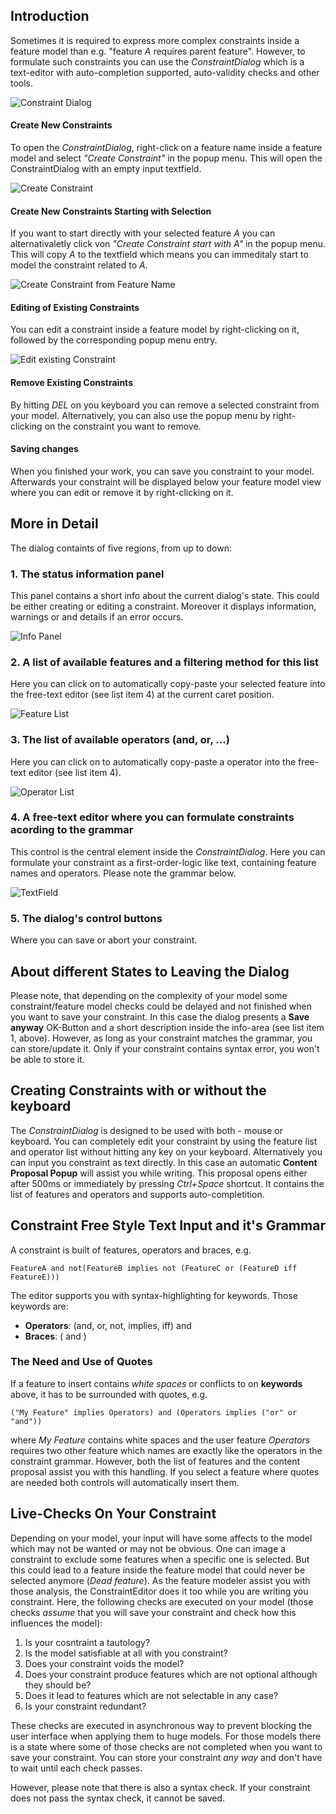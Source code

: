 ## Introduction

Sometimes it is required to express more complex constraints inside a feature model than e.g. "feature *A* requires parent feature". However, to formulate such constraints you can use the *ConstraintDialog* which is a text-editor with auto-completion supported, auto-validity checks and other tools. 

![Constraint Dialog ](https://raw.githubusercontent.com/wiki/tthuem/FeatureIDE/Assets/ConstraintDialog/ConstraintDialog.png)

#### Create New Constraints
To open the *ConstraintDialog*, right-click on a feature name inside a feature model and select *"Create Constraint"* in the popup menu. This will open the ConstraintDialog with an empty input textfield. 

![Create Constraint](https://raw.githubusercontent.com/wiki/tthuem/FeatureIDE/Assets/ConstraintDialog/CreateConstraintNoRef.png)

#### Create New Constraints Starting with Selection
If you want to start directly with your selected feature *A* you can alternativaletly click von *"Create Constraint start with *A*"* in the popup menu. This will copy *A* to the textfield which means you can immeditaly start to model the constraint related to *A*. 

![Create Constraint from Feature Name](https://raw.githubusercontent.com/wiki/tthuem/FeatureIDE/Assets/ConstraintDialog/CreateConstraint.png)

#### Editing of Existing Constraints
You can edit a constraint inside a feature model by right-clicking on it, followed by the corresponding popup menu entry.

![Edit existing Constraint](https://raw.githubusercontent.com/wiki/tthuem/FeatureIDE/Assets/ConstraintDialog/EditConstraint.png)

#### Remove Existing Constraints
By hitting *DEL* on you keyboard you can remove a selected constraint from your model. Alternatively, you can also use the popup menu by right-clicking on the constraint you want to remove.

#### Saving changes
When you finished your work, you can save you constraint to your model. Afterwards your constraint will be displayed below your feature model view where you can edit or remove it by right-clicking on it.

## More in Detail

The dialog containts of five regions, from up to down: 


### 1. The status information panel
This panel contains a short info about the current dialog's state. This could be either creating or editing a constraint. Moreover it displays information, warnings or and details if an error occurs.

![Info Panel](https://raw.githubusercontent.com/wiki/tthuem/FeatureIDE/Assets/ConstraintDialog/InfoPanel.png)


### 2. A list of available features and a filtering method for this list 
Here you can click on to automatically copy-paste your selected feature into the free-text editor (see list item 4) at the current caret position. 

![Feature List](https://raw.githubusercontent.com/wiki/tthuem/FeatureIDE/Assets/ConstraintDialog/FeatureList.png)


### 3. The list of available operators (and, or, ...)
Here you can click on to automatically copy-paste a operator into the free-text editor (see list item 4).

![Operator List](https://raw.githubusercontent.com/wiki/tthuem/FeatureIDE/Assets/OperatorList.png)

### 4. A free-text editor where you can formulate constraints acording to the grammar
This control is the central element inside the *ConstraintDialog*. Here you can formulate your constraint as a first-order-logic like text, containing feature names and operators. Please note the grammar below.

![TextField](https://raw.githubusercontent.com/wiki/tthuem/FeatureIDE/Assets/ConstraintDialog/ConstraintDialogText.png)


### 5. The dialog's control buttons
Where you can save or abort your constraint. 

## About different States to Leaving the Dialog
Please note, that depending on the complexity of your model some constraint/feature model checks could be delayed and not finished when you want to save your constraint. In this case the dialog presents a **Save anyway** OK-Button and a short description inside the info-area (see list item 1, above). However, as long as your constraint matches the grammar, you can store/update it. Only if your constraint contains syntax error, you won't be able to store it.

## Creating Constraints with or without the keyboard
The *ConstraintDialog* is designed to be used with both - mouse or keyboard. You can completely edit your constraint by using the feature list and operator list without hitting any key on your keyboard. Alternatively you can input you constraint as text directly. In this case an automatic **Content Proposal Popup** will assist you while writing. This proposal opens either after 500ms or immediately by pressing *Ctrl+Space* shortcut. It contains the list of features and operators and supports auto-completition.

## Constraint Free Style Text Input and it's Grammar	
A constraint is built of features, operators and braces, e.g. 

```FeatureA and not(FeatureB implies not (FeatureC or (FeatureD iff FeatureE)))```

The editor supports you with syntax-highlighting for keywords. Those keywords are:

* **Operators**: (and, or, not, implies, iff) and
* **Braces**: ( and )

### The Need and Use of Quotes
If a feature to insert contains *white spaces* or conflicts to on **keywords** above, it has to be surrounded with quotes, e.g. 

```("My Feature" implies Operators) and (Operators implies ("or" or "and"))``` 

where *My Feature* contains white spaces and the user feature *Operators* requires two other feature which names are exactly like the operators in the constraint grammar. However, both the list of features and the content proposal assist you with this handling. If you select a feature where quotes are needed both controls will automatically insert them.

## Live-Checks On Your Constraint	
Depending on your model, your input will have some affects to the model which may not be wanted or may not be obvious. One can image a constraint to exclude some features when a specific one is selected. But this could lead to a feature inside the feature model that could never be selected anymore (*Dead feature*). As the feature modeler assist you with those analysis, the ConstraintEditor does it too while you are writing you constraint. Here, the following checks are executed on your model (those checks *assume* that you will save your constraint and check how this influences the model):

1. Is your cosntraint a tautology?
2. Is the model satisfiable at all with you constraint?
3. Does your constraint voids the model?
4. Does your constraint produce features which are not optional although they should be?
5. Does it lead to features which are not selectable in any case?
6. Is your constraint redundant?

These checks are executed in asynchronous way to prevent blocking the user interface when applying them to huge models. For those models there is a state where some of those checks are not completed when you want to save your constraint. You can store your constraint *any way* and don't have to wait until each check passes. 

However, please note that there is also a syntax check. If your constraint does not pass the syntax check, it cannot be saved. 